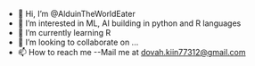 - 👋 Hi, I’m @AlduinTheWorldEater
- 👀 I’m interested in ML, AI building in python and R languages
- 🌱 I’m currently learning R
- 💞️ I’m looking to collaborate on ...
- 📫 How to reach me --Mail me at dovah.kiin77312@gmail.com

<!---
AlduinTheWorldEater/AlduinTheWorldEater is a ✨ special ✨ repository because its `README.md` (this file) appears on your GitHub profile.
You can click the Preview link to take a look at your changes.
--->
